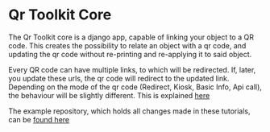 # Qr Toolkit Core

The Qr Toolkit core is a django app, capable of linking your object to a QR code. This creates the possibility to relate an object with a qr code, and updating the qr code without re-printing and re-applying it to said object.

Every QR code can have multiple links, to which will be redirected. If, later, you update these urls, the qr code will redirect to the updated link. Depending on the mode of the qr code (Redirect, Kiosk, Basic Info, Api call), the behaviour will be slightly different. This is explained [here](./modes.md)

The example repository, which holds all changes made in these tutorials, can be [found here](https://github.com/lab9k/qr-toolkit-core-example)
